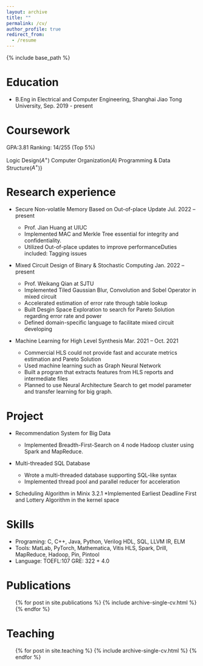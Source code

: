 ```yaml
---
layout: archive
title: ""
permalink: /cv/
author_profile: true
redirect_from:
  - /resume
---
```


{% include base_path %}

Education
======
* B.Eng in Electrical and Computer Engineering, Shanghai Jiao Tong University, Sep. 2019 - present

Coursework
======
GPA:3.81 Ranking: 14/255 (Top 5%)

Logic Design($A^{+}$) Computer Organization($A$) Programming \& Data Structure($A^{+}$)}


Research experience
======
* Secure Non-volatile Memory Based on Out-of-place Update        Jul. 2022 – present
  * Prof. Jian Huang at UIUC
  * Implemented MAC and Merkle Tree essential for integrity and confidentiality.    
  * Utilized Out-of-place updates to improve performanceDuties included: Tagging issues
  
* Mixed Circuit Design of Binary & Stochastic Computing          Jan. 2022 – present
  * Prof. Weikang Qian at SJTU
  * Implemented Tiled Gaussian Blur, Convolution and Sobel Operator in mixed circuit
  * Accelerated estimation of error rate through table lookup
  * Built Desgin Space Exploration to search for Pareto Solution regarding error rate and power
  * Defined domain-specific language to facilitate mixed circuit developing

* Machine Learning for High Level Synthesis       Mar. 2021 – Oct. 2021
  * Commercial HLS could not provide fast and accurate metrics estimation and Pareto Solution
  * Used machine learning such as Graph Neural Network 
  * Built a program that extracts features from HLS reports and intermediate files
  * Planned to use Neural Architecture Search to get model parameter and transfer learning for big graph.


Project
=====
* Recommendation System for Big Data
  * Implemented Breadth-First-Search on 4 node Hadoop cluster using Spark and MapReduce.

* Multi-threaded SQL Database
  * Wrote a multi-threaded database supporting SQL-like syntax
  * Implemented thread pool and parallel reducer for acceleration


* Scheduling Algorithm in Minix 3.2.1
  *Implemented Earliest Deadline First and Lottery Algorithm in the kernel space


Skills
======
* Programing: C, C++, Java, Python, Verilog HDL, SQL, LLVM IR, ELM 
* Tools: MatLab, PyTorch, Mathematica, Vitis HLS, Spark, Drill, MapReduce, Hadoop, Pin, Pintool
* Language: TOEFL:107 GRE: 322 + 4.0

Publications
======
  <ul>{% for post in site.publications %}
    {% include archive-single-cv.html %}
  {% endfor %}</ul>
  

  
Teaching
======
  <ul>{% for post in site.teaching %}
    {% include archive-single-cv.html %}
  {% endfor %}</ul>
  

